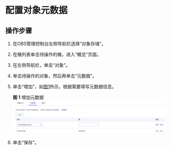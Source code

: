 # 配置对象元数据<a name="obs_03_0324"></a>

## 操作步骤<a name="section1925987017512"></a>

1.  在OBS管理控制台左侧导航栏选择“对象存储“。
2.  在桶列表单击待操作的桶，进入“概览”页面。
3.  在左侧导航栏，单击“对象”。
4.  单击待操作的对象，然后再单击“元数据”。
5.  单击“增加”，如[图1](#fig23497413194123)所示。根据需要填写元数据信息。

    **图 1**  增加元数据<a name="fig23497413194123"></a>  
    ![](figures/增加元数据.png "增加元数据")

6.  单击“保存”。

